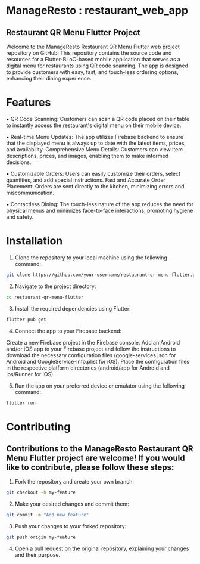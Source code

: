 # ManageResto : restaurant_web_app

## Restaurant QR Menu Flutter Project

Welcome to the ManageResto Restaurant QR Menu Flutter web project repository on GitHub! This repository contains the source code and resources for a Flutter-BLoC-based mobile application that serves as a digital menu for restaurants using QR code scanning. The app is designed to provide customers with easy, fast, and touch-less ordering options, enhancing their dining experience.

# Features
• QR Code Scanning: Customers can scan a QR code placed on their table to instantly access the restaurant's digital menu on their mobile device.

• Real-time Menu Updates: The app utilizes Firebase backend to ensure that the displayed menu is always up to date with the latest items, prices, and availability.
Comprehensive Menu Details: Customers can view item descriptions, prices, and images, enabling them to make informed decisions.

• Customizable Orders: Users can easily customize their orders, select quantities, and add special instructions.
Fast and Accurate Order Placement: Orders are sent directly to the kitchen, minimizing errors and miscommunication.

• Contactless Dining: The touch-less nature of the app reduces the need for physical menus and minimizes face-to-face interactions, promoting hygiene and safety.

# Installation

1) Clone the repository to your local machine using the following command:

```bash
git clone https://github.com/your-username/restaurant-qr-menu-flutter.git
```


2) Navigate to the project directory:

```bash
cd restaurant-qr-menu-flutter
```


3) Install the required dependencies using Flutter:

```bash
flutter pub get
```


4) Connect the app to your Firebase backend:

Create a new Firebase project in the Firebase console.
Add an Android and/or iOS app to your Firebase project and follow the instructions to download the necessary configuration files (google-services.json for Android and GoogleService-Info.plist for iOS).
Place the configuration files in the respective platform directories (android/app for Android and ios/Runner for iOS).


5) Run the app on your preferred device or emulator using the following command:

```bash
flutter run
```



# Contributing

## Contributions to the ManageResto Restaurant QR Menu Flutter project are welcome! If you would like to contribute, please follow these steps:

1) Fork the repository and create your own branch:

```bash
git checkout -b my-feature
```


2) Make your desired changes and commit them:

```bash
git commit -m "Add new feature"
```


3) Push your changes to your forked repository:

```bash
git push origin my-feature
```


4) Open a pull request on the original repository, explaining your changes and their purpose.
